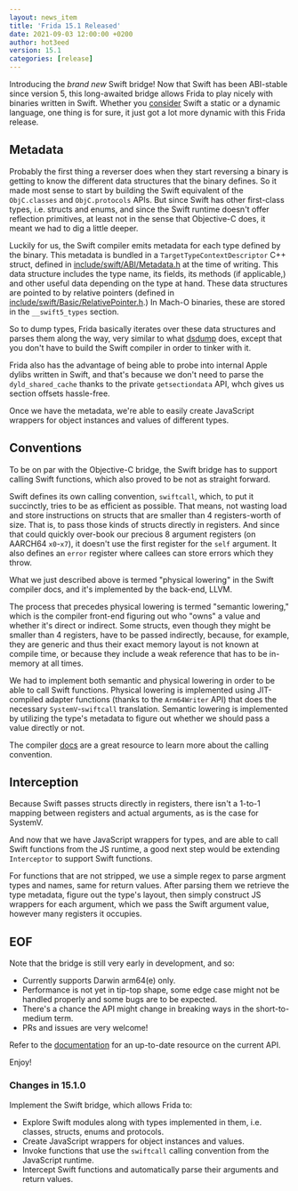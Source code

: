 ```yaml
---
layout: news_item
title: 'Frida 15.1 Released'
date: 2021-09-03 12:00:00 +0200
author: hot3eed
version: 15.1
categories: [release]
---
```


Introducing the _brand new_ Swift bridge! Now that Swift has been
ABI-stable since version 5, this long-awaited bridge allows Frida to play nicely
with binaries written in Swift. Whether you [consider][] Swift a static or a
dynamic language, one thing is for sure, it just got a lot more dynamic with
this Frida release.

## Metadata

Probably the first thing a reverser does when they start reversing a binary is
getting to know the different data structures that the binary defines. So it
made most sense to start by building the Swift equivalent of the `ObjC.classes`
and `ObjC.protocols` APIs. But since Swift has other first-class types,
i.e. structs and enums, and since the Swift runtime doesn't offer reflection
primitives, at least not in the sense that Objective-C does, it meant we had to
dig a little deeper.

Luckily for us, the Swift compiler emits metadata for each type
defined by the binary. This metadata is bundled in a
`TargetTypeContextDescriptor` C++ struct, defined in
[include/swift/ABI/Metadata.h][] at the time of writing. This data structure
includes the type name, its fields, its methods (if applicable,) and other useful
data depending on the type at hand. These data structures are pointed to by
relative pointers (defined in [include/swift/Basic/RelativePointer.h][].) In
Mach-O binaries, these are stored in the `__swift5_types` section.

So to dump types, Frida basically iterates over these data structures and
parses them along the way, very similar to what [dsdump][] does, except that you
don't have to build the Swift compiler in order to tinker with it.

Frida also has the advantage of being able to probe into
internal Apple dylibs written in Swift, and that's because we don't need to
parse the `dyld_shared_cache` thanks to the private `getsectiondata` API, whch
gives us section offsets hassle-free.

Once we have the metadata, we're able to easily create JavaScript wrappers for
object instances and values of different types.

## Conventions

To be on par with the Objective-C bridge, the Swift bridge has to support
calling Swift functions, which also proved to be not as straight forward.

Swift defines its own calling convention, `swiftcall`, which, to put it
succinctly, tries to be as efficient as possible. That means, not wasting load
and store instructions on structs that are smaller than 4 registers-worth of
size. That is, to pass those kinds of structs directly in registers. And since
that could quickly over-book our precious 8 argument registers
(on AARCH64 `x0`-`x7`), it doesn't use the first register for the `self`
argument. It also defines an `error` register where callees can store errors
which they throw.

What we just described above is termed "physical lowering" in the Swift compiler
docs, and it's implemented by the back-end, LLVM.

The process that precedes physical lowering is termed "semantic lowering," which
is the compiler front-end figuring out who "owns" a value and whether
it's direct or indirect. Some structs, even though they might be smaller than
4 registers, have to be passed indirectly, because, for example, they are
generic and thus their exact memory layout is not known at compile time, or
because they include a weak reference that has to be in-memory at all times.

We had to implement both semantic and physical lowering in order to be able
to call Swift functions. Physical lowering is implemented using JIT-compiled
adapter functions (thanks to the `Arm64Writer` API) that does the necessary
`SystemV`-`swiftcall` translation. Semantic lowering is implemented by utilizing
the type's metadata to figure out whether we should pass a value directly or
not.

The compiler [docs][] are a great resource to learn more about the calling
convention.

## Interception

Because Swift passes structs directly in registers, there isn't a 1-to-1 mapping
between registers and actual arguments, as is the case for SystemV.

And now that we have JavaScript wrappers for types, and are able to call Swift
functions from the JS runtime, a good next step would be extending `Interceptor`
to support Swift functions.

For functions that are not stripped, we use a simple regex to parse argment
types and names, same for return values. After parsing them we retrieve the
type metadata, figure out the type's layout, then simply construct JS wrappers
for each argument, which we pass the Swift argument value, however many
registers it occupies.

## EOF

Note that the bridge is still very early in development, and so:
  - Currently supports Darwin arm64(e) only.
  - Performance is not yet in tip-top shape, some edge case might not be handled
    properly and some bugs are to be expected.
  - There's a chance the API might change in breaking ways in the
    short-to-medium term.
  - PRs and issues are very welcome!


Refer to the [documentation][] for an up-to-date resource on the current API.

Enjoy!

### Changes in 15.1.0

Implement the Swift bridge, which allows Frida to:
  - Explore Swift modules along with types implemented in them, i.e. classes,
    structs, enums and protocols.
  - Create JavaScript wrappers for object instances and values.
  - Invoke functions that use the `swiftcall` calling convention from the
    JavaScript runtime.
  - Intercept Swift functions and automatically parse their arguments and return
    values.


[consider]: https://youtu.be/0rHG_Pa86oA?t=36
[include/swift/ABI/Metadata.h]: https://github.com/apple/swift/blob/52e852a7a9758e6edcb872761ab997b552eec565/include/swift/ABI/Metadata.h
[dsdump]: https://github.com/DerekSelander/dsdump
[include/swift/Basic/RelativePointer.h]: https://github.com/apple/swift/blob/52e852a7a9758e6edcb872761ab997b552eec565/include/swift/Basic/RelativePointer.h
[docs]: https://github.com/apple/swift/blob/52e852a7a9758e6edcb872761ab997b552eec565/docs/ABI/CallingConvention.rst
[documentation]: https://github.com/frida/frida-swift-bridge/blob/master/docs/api.md